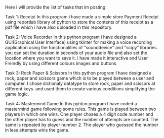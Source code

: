 Here i will provide the list of tasks that im posting:

Task 1: Receipt
  In this program i have made a simple store Payment Receipt using reportlab library of pyhton to store the contents of this receipt as a pdf file which i have also uploaded in this repository.

Task 2: Voice Recorder
  In this python program i have designed a GUI(Graphical User Interface) using tkinter for making a voice recording application using the functionalities of "sounddevice" and "scipy" libraries. you can set the duration in seconds of your audio file and also set the location where you want to save it. I have made it interactive and User Freindly by using different colours images and buttons.

Task 3: Rock Paper & Scissors
  In this python program I have designed a rock, paper and scissors game which is to be played between a user and computer. I chose dictionaly datatype to store rock, paper and scissors at different keys. and used them to create various conditions simplifying the game logic.

Task 4: Mastermind Game
  In this pyhton program I have coded a mastermind game following some rules. This game is played between two players in which one wins. One player choses a 4 digit code number and the other player has to guess and the number of attempts are counted. The same is repeated by player number 2. The player who guessed the number in less attempts wins the game.
